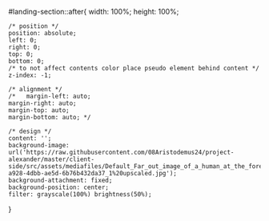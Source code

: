
#landing-section::after{
    width: 100%;
    height: 100%;

    /* position */
    position: absolute;
    left: 0;
    right: 0;
    top: 0;
    bottom: 0;
    /* to not affect contents color place pseudo element behind content */
    z-index: -1;

    /* alignment */ 
    /*   margin-left: auto;
    margin-right: auto;
    margin-top: auto;
    margin-bottom: auto; */

    /* design */
    content: '';
    background-image: url('https://raw.githubusercontent.com/08Aristodemus24/project-alexander/master/client-side/src/assets/mediafiles/Default_Far_out_image_of_a_human_at_the_forefront_of_human_exp_1_cd59dbf1-a928-4dbb-ae5d-6b76b432da37_1%20upscaled.jpg');
    background-attachment: fixed;
    background-position: center;
    filter: grayscale(100%) brightness(50%);
}
